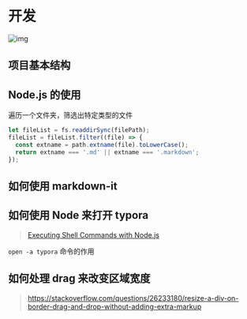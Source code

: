 

# 开发



![img](http://tva3.sinaimg.cn/mw600/007aPnLRgy1gxdld58135j30ci0eldk2.jpg)



## 项目基本结构


## Node.js 的使用

遍历一个文件夹，筛选出特定类型的文件

```javascript
let fileList = fs.readdirSync(filePath);
fileList = fileList.filter((file) => {
  const extname = path.extname(file).toLowerCase();
  return extname === '.md' || extname === '.markdown';
});
```


## 如何使用 markdown-it



## 如何使用 Node 来打开 typora

> [Executing Shell Commands with Node.js](https://stackabuse.com/executing-shell-commands-with-node-js/)

`open -a typora` 命令的作用


## 如何处理 drag 来改变区域宽度

> https://stackoverflow.com/questions/26233180/resize-a-div-on-border-drag-and-drop-without-adding-extra-markup
